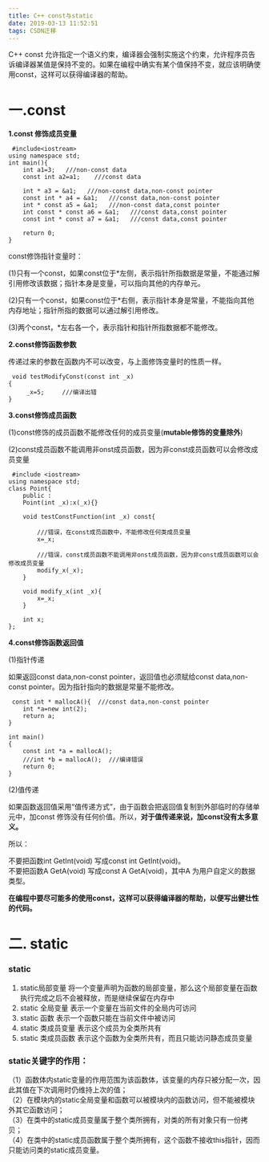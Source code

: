 ```yaml
---
title: C++ const与static
date: 2019-03-13 11:52:51
tags: CSDN迁移
---
```

   C++ const 允许指定一个语义约束，编译器会强制实施这个约束，允许程序员告诉编译器某值是保持不变的。如果在编程中确实有某个值保持不变，就应该明确使用const，这样可以获得编译器的帮助。

 
# **一.const**

 **1.const 修饰成员变量** 

 
```
 #include<iostream>
using namespace std;
int main(){
    int a1=3;   ///non-const data
    const int a2=a1;    ///const data

    int * a3 = &a1;   ///non-const data,non-const pointer
    const int * a4 = &a1;   ///const data,non-const pointer
    int * const a5 = &a1;   ///non-const data,const pointer
    int const * const a6 = &a1;   ///const data,const pointer
    const int * const a7 = &a1;   ///const data,const pointer

    return 0;
}
```
 const修饰指针变量时：

 (1)只有一个const，如果const位于*左侧，表示指针所指数据是常量，不能通过解引用修改该数据；指针本身是变量，可以指向其他的内存单元。

 (2)只有一个const，如果const位于*右侧，表示指针本身是常量，不能指向其他内存地址；指针所指的数据可以通过解引用修改。

 (3)两个const，*左右各一个，表示指针和指针所指数据都不能修改。

 **2.const修饰函数参数**

 传递过来的参数在函数内不可以改变，与上面修饰变量时的性质一样。

 
```
 void testModifyConst(const int _x) 
{
     _x=5;　　　///编译出错
}
```
 **3.const修饰成员函数**

 (1)const修饰的成员函数不能修改任何的成员变量(**mutable修饰的变量除外**)

 (2)const成员函数不能调用非onst成员函数，因为非const成员函数可以会修改成员变量

 
```
 #include <iostream>
using namespace std;
class Point{
    public :
    Point(int _x):x(_x){}

    void testConstFunction(int _x) const{

        ///错误，在const成员函数中，不能修改任何类成员变量
        x=_x;

        ///错误，const成员函数不能调用非onst成员函数，因为非const成员函数可以会修改成员变量
        modify_x(_x);
    }

    void modify_x(int _x){
        x=_x;
    }

    int x;
};
```
 ****4.const修饰函数返回值****

 (1)指针传递

 如果返回const data,non-const pointer，返回值也必须赋给const data,non-const pointer。因为指针指向的数据是常量不能修改。

 
```
 const int * mallocA(){  ///const data,non-const pointer
    int *a=new int(2);
    return a;
}

int main()
{
    const int *a = mallocA();
    ///int *b = mallocA();  ///编译错误
    return 0;
}
```
 (2)值传递

 如果函数返回值采用“值传递方式”，由于函数会把返回值复制到外部临时的存储单元中，加const 修饰没有任何价值。所以，**对于值传递来说，加const没有太多意义。**

 所以：

 不要把函数int GetInt(void) 写成const int GetInt(void)。  
 不要把函数A GetA(void) 写成const A GetA(void)，其中A 为用户自定义的数据类型。

 **在编程中要尽可能多的使用const，这样可以获得编译器的帮助，以便写出健壮性的代码。**

 

 
# **二. static**

 

 
### static

 
  1. static局部变量 将一个变量声明为函数的局部变量，那么这个局部变量在函数执行完成之后不会被释放，而是继续保留在内存中 
  3. static 全局变量 表示一个变量在当前文件的全局内可访问 
  5. static 函数 表示一个函数只能在当前文件中被访问 
  7. static 类成员变量 表示这个成员为全类所共有 
  9. static 类成员函数 表示这个函数为全类所共有，而且只能访问静态成员变量 
### static关键字的作用：

 （1）函数体内static变量的作用范围为该函数体，该变量的内存只被分配一次，因此其值在下次调用时仍维持上次的值；   
 （2）在模块内的static全局变量和函数可以被模块内的函数访问，但不能被模块外其它函数访问；   
 （3）在类中的static成员变量属于整个类所拥有，对类的所有对象只有一份拷贝；   
 （4）在类中的static成员函数属于整个类所拥有，这个函数不接收this指针，因而只能访问类的static成员变量。

   
 